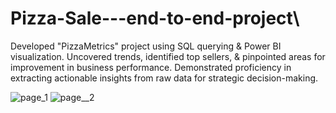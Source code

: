# Pizza-Sale---end-to-end-project\
Developed "PizzaMetrics" project using SQL querying & Power BI
visualization.
Uncovered trends, identified top sellers, & pinpointed areas for
improvement in business performance.
Demonstrated proficiency in extracting actionable insights from raw
data for strategic decision-making.

![page_1](https://github.com/atharvahire/Pizza-Sale---end-to-end-project/assets/132013602/6da4635e-e3e5-4178-adc6-5781259c9249)
![page__2](https://github.com/atharvahire/Pizza-Sale---end-to-end-project/assets/132013602/2ad260c3-bcb5-4645-a735-162e56a753c9)
